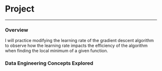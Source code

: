 # Project
---

### Overview

I will practice modifying the learning rate of the gradient descent algorithm to observe how the learning rate impacts the efficiency of the algorithm when finding the local minimum of a given function.

### Data Engineering Concepts Explored
